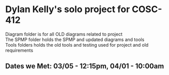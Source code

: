 # Dylan Kelly's solo project for COSC-412
Diagram folder is for all OLD diagrams related to project\
The SPMP folder holds the SPMP and updated diagrams and tools\
Tools folders holds the old tools and testing used for project and old requirements

## Dates we Met: 03/05 - 12:15pm, 04/01 - 10:00am
